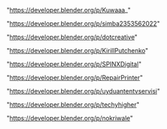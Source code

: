 "https://developer.blender.org/p/Kuwaaa_"

"https://developer.blender.org/p/simba2353562022"

"https://developer.blender.org/p/dotcreative"

"https://developer.blender.org/p/KirillPutchenko"

"https://developer.blender.org/p/SPINXDigital"

"https://developer.blender.org/p/RepairPrinter"

"https://developer.blender.org/p/uyduantentvservisi"

"https://developer.blender.org/p/techyhigher"

"https://developer.blender.org/p/nokriwale"

